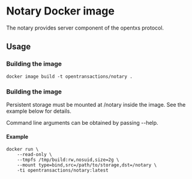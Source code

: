 # Notary Docker image

The notary provides server component of the opentxs protocol.

## Usage

### Building the image

```
docker image build -t opentransactions/notary .
```

### Building the image

Persistent storage must be mounted at /notary inside the image. See the example below for details.

Command line arguments can be obtained by passing --help.

#### Example

```
docker run \
    --read-only \
    --tmpfs /tmp/build:rw,nosuid,size=2g \
    --mount type=bind,src=/path/to/storage,dst=/notary \
    -ti opentransactions/notary:latest
```
